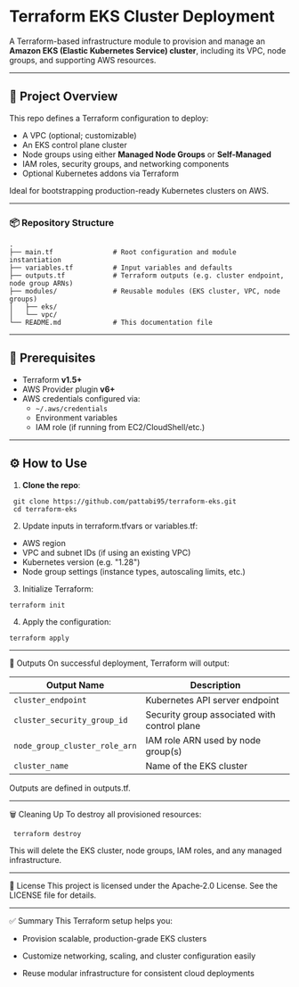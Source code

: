 
# Terraform EKS Cluster Deployment

A Terraform-based infrastructure module to provision and manage an **Amazon EKS (Elastic Kubernetes Service) cluster**, including its VPC, node groups, and supporting AWS resources.

---

## 🚀 Project Overview

This repo defines a Terraform configuration to deploy:

- A VPC (optional; customizable)
- An EKS control plane cluster
- Node groups using either **Managed Node Groups** or **Self-Managed**
- IAM roles, security groups, and networking components
- Optional Kubernetes addons via Terraform

Ideal for bootstrapping production-ready Kubernetes clusters on AWS.

---

### 📦 Repository Structure

```
.
├── main.tf               # Root configuration and module instantiation
├── variables.tf          # Input variables and defaults
├── outputs.tf            # Terraform outputs (e.g. cluster endpoint, node group ARNs)
├── modules/              # Reusable modules (EKS cluster, VPC, node groups)
│   ├── eks/
│   └── vpc/
└── README.md             # This documentation file
```

---

## 🔧 Prerequisites

- Terraform **v1.5+**
- AWS Provider plugin **v6+**
- AWS credentials configured via:
  - `~/.aws/credentials`
  - Environment variables
  - IAM role (if running from EC2/CloudShell/etc.)

---

## ⚙️ How to Use

1. **Clone the repo**:

  ```
   git clone https://github.com/pattabi95/terraform-eks.git
   cd terraform-eks
```
2. Update inputs in terraform.tfvars or variables.tf:

  - AWS region
  - VPC and subnet IDs (if using an existing VPC)
  - Kubernetes version (e.g. "1.28")
  - Node group settings (instance types, autoscaling limits, etc.)

3. Initialize Terraform:
 ```
 terraform init
```

4. Apply the configuration:
 ```
 terraform apply
```
----

🔄 Outputs
On successful deployment, Terraform will output:

| Output Name                   | Description                                  |
| ----------------------------- | -------------------------------------------- |
| `cluster_endpoint`            | Kubernetes API server endpoint               |
| `cluster_security_group_id`   | Security group associated with control plane |
| `node_group_cluster_role_arn` | IAM role ARN used by node group(s)           |
| `cluster_name`                | Name of the EKS cluster                      |


Outputs are defined in outputs.tf.

---

🗑️ Cleaning Up
To destroy all provisioned resources:
```
 terraform destroy
```
This will delete the EKS cluster, node groups, IAM roles, and any managed infrastructure.

---
📄 License
This project is licensed under the Apache‑2.0 License. See the LICENSE file for details.

---

✅ Summary
This Terraform setup helps you:

  - Provision scalable, production-grade EKS clusters

  - Customize networking, scaling, and cluster configuration easily

  - Reuse modular infrastructure for consistent cloud deployments
